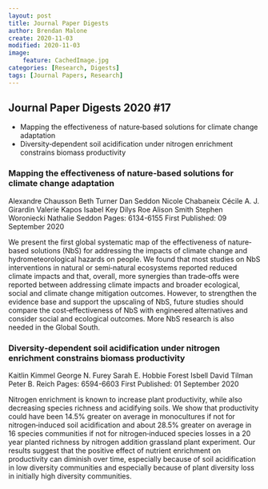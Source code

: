 ```yaml
---
layout: post
title: Journal Paper Digests
author: Brendan Malone
create: 2020-11-03
modified: 2020-11-03
image:
    feature: CachedImage.jpg
categories: [Research, Digests]
tags: [Journal Papers, Research]
---
```


## Journal Paper Digests 2020 #17

* Mapping the effectiveness of nature‐based solutions for climate change adaptation
* Diversity‐dependent soil acidification under nitrogen enrichment constrains biomass productivity



<!--more-->

###  Mapping the effectiveness of nature‐based solutions for climate change adaptation

Alexandre Chausson Beth Turner Dan Seddon Nicole Chabaneix Cécile A. J. Girardin Valerie Kapos Isabel Key Dilys Roe Alison Smith Stephen Woroniecki Nathalie Seddon
Pages: 6134-6155 First Published: 09 September 2020

We present the first global systematic map of the effectiveness of nature‐based solutions (NbS) for addressing the impacts of climate change and hydrometeorological hazards on people. We found that most studies on NbS interventions in natural or semi‐natural ecosystems reported reduced climate impacts and that, overall, more synergies than trade‐offs were reported between addressing climate impacts and broader ecological, social and climate change mitigation outcomes. However, to strengthen the evidence base and support the upscaling of NbS, future studies should compare the cost‐effectiveness of NbS with engineered alternatives and consider social and ecological outcomes. More NbS research is also needed in the Global South.

### Diversity‐dependent soil acidification under nitrogen enrichment constrains biomass productivity

Kaitlin Kimmel George N. Furey Sarah E. Hobbie Forest Isbell David Tilman Peter B. Reich
Pages: 6594-6603 First Published: 01 September 2020

Nitrogen enrichment is known to increase plant productivity, while also decreasing species richness and acidifying soils. We show that productivity could have been 14.5% greater on average in monocultures if not for nitrogen‐induced soil acidification and about 28.5% greater on average in 16 species communities if not for nitrogen‐induced species losses in a 20 year planted richness by nitrogen addition grassland plant experiment. Our results suggest that the positive effect of nutrient enrichment on productivity can diminish over time, especially because of soil acidification in low diversity communities and especially because of plant diversity loss in initially high diversity communities.